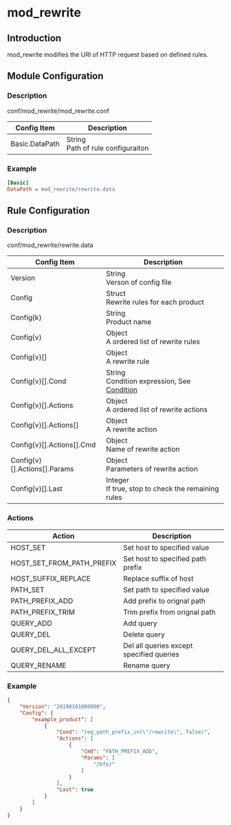 # mod_rewrite

## Introduction 

mod_rewrite modifies the URI of HTTP request based on defined rules.

## Module Configuration

### Description
conf/mod_rewrite/mod_rewrite.conf

| Config Item | Description                             |
| ----------- | --------------------------------------- |
| Basic.DataPath | String<br>Path of rule configuraiton |

### Example

```ini
[Basic]
DataPath = mod_rewrite/rewrite.data
```

## Rule Configuration

### Description
conf/mod_rewrite/rewrite.data

| Config Item | Description                                                  |
| ----------- | ------------------------------------------------------------ |
| Version     | String<br>Verson of config file |
| Config      | Struct<br>Rewrite rules for each product |
| Config{k}   | String<br>Product name |
| Config{v}   | Object<br>A ordered list of rewrite rules |
| Config{v}[] | Object<br>A rewrite rule |
| Config{v}[].Cond | String<br>Condition expression, See [Condition](../../condition/condition_grammar.md) |
| Config{v}[].Actions | Object<br>A ordered list of rewrite actions |
| Config{v}[].Actions[] | Object<br>A rewrite action |
| Config{v}[].Actions[].Cmd | Object<br>Name of rewrite action |
| Config{v}[].Actions[].Params | Object<br>Parameters of rewrite action |
| Config{v}[].Last | Integer<br>If true, stop to check the remaining rules |


### Actions
| Action                    | Description                              |
| ------------------------- | ---------------------------------------- |
| HOST_SET                  | Set host to specified value              |
| HOST_SET_FROM_PATH_PREFIX | Set host to specified path prefix        |
| HOST_SUFFIX_REPLACE       | Replace suffix of host                   |
| PATH_SET                  | Set path to specified value              |
| PATH_PREFIX_ADD           | Add prefix to orignal path               |
| PATH_PREFIX_TRIM          | Trim prefix from orignal path            |
| QUERY_ADD                 | Add query                                |
| QUERY_DEL                 | Delete query                             |
| QUERY_DEL_ALL_EXCEPT      | Del all queries except specified queries |
| QUERY_RENAME              | Rename query                             |
  
### Example

```json
{
    "Version": "20190101000000",
    "Config": {
        "example_product": [
            {
                "Cond": "req_path_prefix_in(\"/rewrite\", false)",
                "Actions": [
                    {
                        "Cmd": "PATH_PREFIX_ADD",
                        "Params": [
                            "/bfe/"
                        ]
                    }
                ],
                "Last": true
            }
        ]
    }
}
```
  
